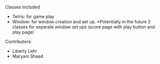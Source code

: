 Classes Included
- Tetris: for game play
- Window: for window creation and set up.
    *Potentially in the future 2 classes for separate window set ups (score page with play button and play page)

Contributors:
- Liberty Lehr
- Maryam Shaad
